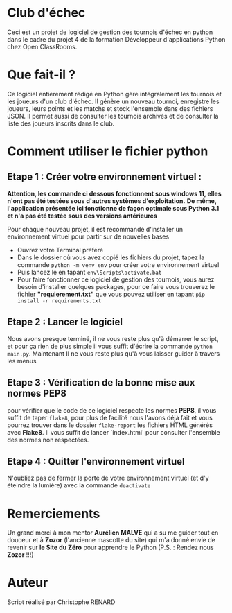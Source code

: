 # Club d'échec
Ceci est un projet de logiciel de gestion des tournois d'échec en python dans le cadre du projet 4 de la formation Développeur d'applications Python chez Open ClassRooms.

# Que fait-il ? 

Ce logiciel entièrement rédigé en Python gère intégralement les tournois et les joueurs d'un club d'échec. Il génère un nouveau tournoi, enregistre les joueurs, leurs points et les matchs et stock l'ensemble dans des fichiers JSON. Il permet aussi de consulter les tournois archivés et de consulter la liste des joueurs inscrits dans le club.

# Comment utiliser le fichier python
## Etape 1 : Créer votre environnement virtuel :
**Attention, les commande ci dessous fonctionnent sous windows 11, elles n'ont pas été testées sous d'autres systèmes d'exploitation.**
**De même, l'application présentée ici fonctionne de façon optimale sous 
Python 3.1 et n'a pas été testée sous des versions antérieures**

Pour chaque nouveau projet, il est recommandé d'installer un environnement virtuel pour partir sur de nouvelles bases
- Ouvrez votre Terminal préféré
- Dans le dossier où vous avez copié les fichiers du projet, tapez la commande `python -m venv env` pour créer votre environnement virtuel
- Puis lancez le en tapant `env\Scripts\activate.bat`
- Pour faire fonctionner ce logiciel de gestion des tournois, vous aurez besoin d'installer quelques packages, pour ce faire vous trouverez le fichier **"requierement.txt"** que vous pouvez utiliser en tapant `pip install -r requirements.txt`

## Etape 2 : Lancer le logiciel
Nous avons presque terminé, il ne vous reste plus qu'à démarrer le script, et pour ça rien de plus simple il vous suffit d'écrire la commande `python main.py`.
Maintenant Il ne vous reste plus qu'à vous laisser guider à travers les menus

## Etape 3 : Vérification de la bonne mise aux normes PEP8
pour vérifier que le code de ce logiciel respecte les normes **PEP8**, il 
vous suffit de taper `flake8`, pour plus de facilité nous l'avons déjà fait et vous 
pourrez trouver dans le dossier `flake-report` les fichiers HTML générés avec **Flake8**. Il vous suffit de lancer `index.html' pour consulter l'ensemble des normes non respectées.

## Etape 4 : Quitter l'environnement virtuel
N'oubliez pas de fermer la porte de votre environnement virtuel (et d'y éteindre la lumière) avec la commande `deactivate`


# Remerciements
Un grand merci à mon mentor **Aurélien MALVE** qui a su me guider tout en douceur et à **Zozor** (l'ancienne mascotte du site) qui m'a donné envie de revenir sur **le Site du Zéro** pour apprendre le Python
(P.S. : Rendez nous **Zozor** !!!)

# Auteur
Script réalisé par Christophe RENARD
